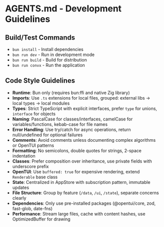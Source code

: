 # AGENTS.md - Development Guidelines

## Build/Test Commands
- `bun install` - Install dependencies
- `bun run dev` - Run in development mode
- `bun run build` - Build for distribution
- `bun run convx` - Run the application

## Code Style Guidelines
- **Runtime**: Bun only (requires bun:ffi and native Zig library)
- **Imports**: Use `.ts` extensions for local files, grouped: external libs → local types → local modules
- **Types**: Strict TypeScript with explicit interfaces, prefer `type` for unions, `interface` for objects
- **Naming**: PascalCase for classes/interfaces, camelCase for variables/functions, kebab-case for file names
- **Error Handling**: Use try/catch for async operations, return null/undefined for optional failures
- **Comments**: Avoid comments unless documenting complex algorithms or OpenTUI patterns
- **Formatting**: No semicolons, double quotes for strings, 2-space indentation
- **Classes**: Prefer composition over inheritance, use private fields with underscore prefix
- **OpenTUI**: Use `buffered: true` for expensive rendering, extend `Renderable` base class
- **State**: Centralized in AppStore with subscription pattern, immutable updates
- **File Structure**: Group by feature (`/data`, `/ui`, `/state`), separate concerns clearly
- **Dependencies**: Only use pre-installed packages (@opentui/core, zod, fast-glob, date-fns)
- **Performance**: Stream large files, cache with content hashes, use OptimizedBuffer for drawing